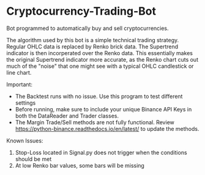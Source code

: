 # Cryptocurrency-Trading-Bot
Bot programmed to automatically buy and sell cryptocurrencies.

The algorithm used by this bot is a simple technical trading strategy. Regular OHLC data is replaced by Renko brick data. The Supertrend indicator is then incorperated over the Renko data. This essentially makes the original Supertrend indicator more accurate, as the Renko chart cuts out much of the "noise" that one might see with a typical OHLC candlestick or line chart.  

Important:
- The Backtest runs with no issue. Use this program to test different settings
- Before running, make sure to include your unique Binance API Keys in both the DataReader and Trader classes.
- The Margin Trade/Sell methods are not fully functional. Review https://python-binance.readthedocs.io/en/latest/ to update the methods.

Known Issues:
1. Stop-Loss located in Signal.py does not trigger when the conditions should be met
2. At low Renko bar values, some bars will be missing
